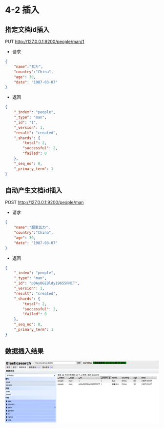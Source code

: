 # 4-2 插入

## 指定文档id插入

PUT http://127.0.0.1:9200/people/man/1

* 请求

```json
{
    "name":"瓦力",
    "country":"China",
    "age": 30,
    "date": "1987-03-07"
}
```

* 返回

```json
{
    "_index": "people",
    "_type": "man",
    "_id": "1",
    "_version": 1,
    "result": "created",
    "_shards": {
        "total": 2,
        "successful": 2,
        "failed": 0
    },
    "_seq_no": 0,
    "_primary_term": 1
}
```

## 自动产生文档id插入

POST http://127.0.0.1:9200/people/man

* 请求

```json
{
    "name":"超重瓦力",
    "country":"China",
    "age": 30,
    "date": "1987-03-07"
}
```

* 返回

```json
{
    "_index": "people",
    "_type": "man",
    "_id": "p0Ay0GEBldyi9655FMCT",
    "_version": 1,
    "result": "created",
    "_shards": {
        "total": 2,
        "successful": 2,
        "failed": 0
    },
    "_seq_no": 0,
    "_primary_term": 1
}
```

## 数据插入结果

![](./img/es_data_people.png)